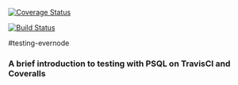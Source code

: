 [![Coverage Status](https://coveralls.io/repos/kadowki/testing-evernode/badge.png?branch=master)](https://coveralls.io/r/kadowki/testing-evernode?branch=master)

[![Build Status](https://travis-ci.org/kadowki/testing-evernode.svg?branch=master)](https://travis-ci.org/kadowki/testing-evernode)

#testing-evernode

### A brief introduction to testing with PSQL on TravisCI and Coveralls
